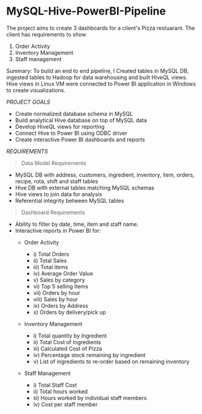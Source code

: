 # MySQL-Hive-PowerBI-Pipeline

The project aims to create 3 dashboards for a client's Pizza restuarant. The client has requirements to show 
1. Order Activity
2. Inventory Management
3. Staff management

Summary: To build an end to end pipeline, I Created tables in MySQL DB, ingested tables to Hadoop for data warehousing and built HiveQL views. Hive views in Linux VM were connected to Power BI application in Windows to 
create visualizations.

*PROJECT GOALS*
- Create normalized database schema in MySQL
- Build analytical Hive database on top of MySQL data
- Develop HiveQL views for reporting
- Connect Hive to Power BI using ODBC driver
- Create interactive Power BI dashboards and reports

*REQUIREMENTS*
> Data Model Requirements
* MySQL DB with address, customers, ingredient, inventory, item, orders, recipe, rota, shift and staff tables
* Hive DB with external tables matching MySQL schemas
* Hive views to join data for analysis
* Referential integrity between MySQL tables
  
> Dashboard Requirements
* Ability to filter by date, time, item and staff name.
* Interactive reports in Power BI for:
  * Order Activity
     * i) Total Orders
     * ii) Total Sales
     * iii) Total items
     * iv) Average Order Value
     * v) Sales by category
     * vi) Top 5 selling Items
     * vii) Orders by hour
     * viii) Sales by hour
     * ix) Orders by Address
     * x) Orders by delivery/pick up
       
  * Inventory Management
    * i) Total quantity by Ingredient
    * ii) Total Cost of Ingredients
    * iii) Calculated Cost of Pizza
    * iv) Percentage stock remaining by ingredient
    * v) List of ingredients to re-order based on remaining inventory

  * Staff Management
    * i)  Total Staff Cost
    * ii) Total hours worked
    * iii) Hours worked by individual staff members
    * iv) Cost per staff member
       
